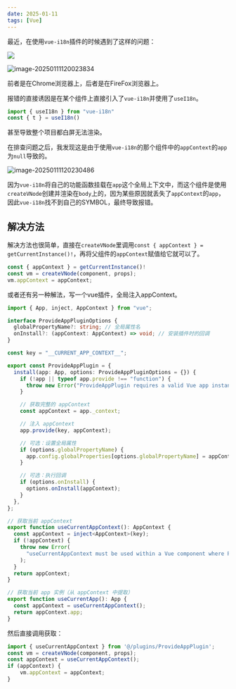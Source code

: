 ```yaml
---
date: 2025-01-11
tags: [Vue]
---
```


最近，在使用`vue-i18n`插件的时候遇到了这样的问题：

![](https://cdn.jsdelivr.net/gh/Zhuxb-Clouds/PicDepot/img/202501120017322.png)

![image-20250111120023834](https://cdn.jsdelivr.net/gh/Zhuxb-Clouds/PicDepot/img/202501120016880.png)

前者是在Chrome浏览器上，后者是在FireFox浏览器上。

报错的直接诱因是在某个组件上直接引入了`vue-i18n`并使用了`useI18n`。

```ts
import { useI18n } from "vue-i18n"
const { t } = useI18n()
```

甚至导致整个项目都白屏无法渲染。

在排查问题之后，我发现这是由于使用`vue-i18n`的那个组件中的`appContext`的`app`为`null`导致的。

![image-20250111120230486](https://cdn.jsdelivr.net/gh/Zhuxb-Clouds/PicDepot/img/202501120016518.png)

因为`vue-i18n`将自己的功能函数挂载在`app`这个全局上下文中，而这个组件是使用`createVNode`创建并渲染在`body`上的，因为某些原因就丢失了`appContext`的`app`，因此`vue-i18n`找不到自己的SYMBOL，最终导致报错。

## 解决方法

解决方法也很简单，直接在`createVNode`里调用`const { appContext } = getCurrentInstance()!`，再将父组件的`appContext`赋值给它就可以了。

```ts
const { appContext } = getCurrentInstance()!
const vm = createVNode(component, props);
vm.appContext = appContext;
```

或者还有另一种解法，写一个vue插件，全局注入appContext。

```ts
import { App, inject, AppContext } from "vue";

interface ProvideAppPluginOptions {
  globalPropertyName?: string; // 全局属性名
  onInstall?: (appContext: AppContext) => void; // 安装插件时的回调
}

const key = "__CURRENT_APP_CONTEXT__";

export const ProvideAppPlugin = {
  install(app: App, options: ProvideAppPluginOptions = {}) {
    if (!app || typeof app.provide !== "function") {
      throw new Error("ProvideAppPlugin requires a valid Vue app instance.");
    }

    // 获取完整的 appContext
    const appContext = app._context;

    // 注入 appContext
    app.provide(key, appContext);

    // 可选：设置全局属性
    if (options.globalPropertyName) {
      app.config.globalProperties[options.globalPropertyName] = appContext;
    }

    // 可选：执行回调
    if (options.onInstall) {
      options.onInstall(appContext);
    }
  },
};

// 获取当前 appContext
export function useCurrentAppContext(): AppContext {
  const appContext = inject<AppContext>(key);
  if (!appContext) {
    throw new Error(
      "useCurrentAppContext must be used within a Vue component where ProvideAppPlugin is installed."
    );
  }
  return appContext;
}

// 获取当前 app 实例（从 appContext 中提取）
export function useCurrentApp(): App {
  const appContext = useCurrentAppContext();
  return appContext.app;
}
```

然后直接调用获取：

```ts
import { useCurrentAppContext } from '@/plugins/ProvideAppPlugin';
const vm = createVNode(component, props);
const appContext = useCurrentAppContext();
if (appContext) {
	vm.appContext = appContext;
}
```

